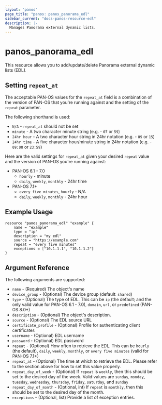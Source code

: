 ```yaml
---
layout: "panos"
page_title: "panos: panos_panorama_edl"
sidebar_current: "docs-panos-resource-edl"
description: |-
  Manages Panorama external dynamic lists.
---
```


# panos_panorama_edl

This resource allows you to add/update/delete Panorama external dynamic lists (EDL).

## Setting `repeat_at`

The acceptable PAN-OS values for the `repeat_at` field is a combination of
the version of PAN-OS that you're running against and the setting of the `repeat`
parameter.

The following shorthand is used:

* `N/A` - `repeat_at` should not be set
* `minute` - A two character minute string (e.g. - `07` or `59`)
* `24hr hour` - A two character hour string in 24hr notation (e.g. - `09` or `15`)
* `24hr time` - A five character hour/minute string in 24hr notation (e.g. - `09:00` or `23:59`)

Here are the valid settings for `repeat_at` given your desired `repeat` value
and the version of PAN-OS you're running against:

* PAN-OS 6.1 - 7.0
  * `hourly` - minute
  * `daily`, `weekly`, `monthly` - 24hr time
* PAN-OS 7.1+
  * `every five minutes`, `hourly` - N/A
  * `daily`, `weekly`, `monthly` - 24hr hour

## Example Usage

```hcl
resource "panos_panorama_edl" "example" {
    name = "example"
    type = "ip"
    description = "my edl"
    source = "https://example.com"
    repeat = "every five minutes"
    exceptions = ["10.1.1.1", "10.1.1.2"]
}
```

## Argument Reference

The following arguments are supported:

* `name` - (Required) The object's name
* `device_group` - (Optional) The device group (default: `shared`)
* `type` - (Optional) The type of EDL.  This can be `ip` (the default; and the
  only valid value for PAN-OS 6.1 - 7.0), `domain`, `url`, or `predefined`
  (PAN-OS 8.0+)
* `description` - (Optional) The object's description.
* `source` - (Optional) The EDL source URL
* `certificate_profile` - (Optional) Profile for authenticating client certificates
* `username` - (Optional) EDL username
* `password` - (Optional) EDL password
* `repeat` - (Optional) How often to retrieve the EDL.  This can be `hourly` (the
  default), `daily`, `weekly`, `monthly`, or `every five minutes` (valid for
  PAN-OS 7.1+)
* `repeat_at` - (Optional) The time at which to retrieve the EDL.  Please refer
  to the section above for how to set this value properly.
* `repeat_day_of_week` - (Optional) If `repeat` is `weekly`, then this should
  be set to the desired day of the week.  Valid values are `sunday`,
  `monday`, `tuesday`, `wednesday`, `thursday`, `friday`, `saturday`, and
  `sunday`
* `repeat_day_of_month` - (Optional, int) If `repeat` is `monthly`, then this should
  be set to the desired day of the month.
* `exceptions` - (Optional, list) Provide a list of exception entries.
